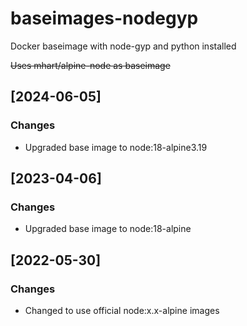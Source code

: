 # baseimages-nodegyp
Docker baseimage with node-gyp and python installed

~~Uses mhart/alpine-node as baseimage~~

## [2024-06-05]

### Changes
- Upgraded base image to node:18-alpine3.19

## [2023-04-06]

### Changes
- Upgraded base image to node:18-alpine

## [2022-05-30]

### Changes
- Changed to use official node:x.x-alpine images

